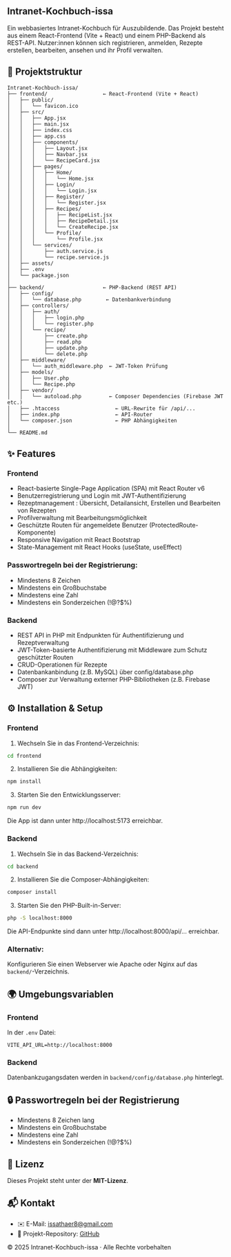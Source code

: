 
## Intranet-Kochbuch-issa

Ein webbasiertes Intranet-Kochbuch für Auszubildende. Das Projekt besteht aus einem React-Frontend (Vite + React) und einem PHP-Backend als REST-API. Nutzer:innen können sich registrieren, anmelden, Rezepte erstellen, bearbeiten, ansehen und ihr Profil verwalten.

## 📁 Projektstruktur

```
Intranet-Kochbuch-issa/
├── frontend/                  ← React-Frontend (Vite + React)
│   ├── public/
│   │   └── favicon.ico
│   ├── src/
│   │   ├── App.jsx
│   │   ├── main.jsx
│   │   ├── index.css
│   │   ├── app.css
│   │   ├── components/
│   │   │   ├── Layout.jsx
│   │   │   ├── Navbar.jsx
│   │   │   └── RecipeCard.jsx
│   │   ├── pages/
│   │   │   ├── Home/
│   │   │   │   └── Home.jsx
│   │   │   ├── Login/
│   │   │   │   └── Login.jsx
│   │   │   ├── Register/
│   │   │   │   └── Register.jsx
│   │   │   ├── Recipes/
│   │   │   │   ├── RecipeList.jsx
│   │   │   │   ├── RecipeDetail.jsx
│   │   │   │   └── CreateRecipe.jsx
│   │   │   └── Profile/
│   │   │       └── Profile.jsx
│   │   └── services/
│   │       ├── auth.service.js
│   │       └── recipe.service.js
│   ├── assets/
│   ├── .env
│   └── package.json
│
├── backend/                   ← PHP-Backend (REST API)
│   ├── config/
│   │   └── database.php        ← Datenbankverbindung
│   ├── controllers/
│   │   ├── auth/
│   │   │   ├── login.php
│   │   │   └── register.php
│   │   └── recipe/
│   │       ├── create.php
│   │       ├── read.php
│   │       ├── update.php
│   │       └── delete.php
│   ├── middleware/
│   │   └── auth_middleware.php  ← JWT-Token Prüfung
│   ├── models/
│   │   ├── User.php
│   │   └── Recipe.php
│   ├── vendor/
│   │   └── autoload.php         ← Composer Dependencies (Firebase JWT etc.)
│   ├── .htaccess                  ← URL-Rewrite für /api/...
│   ├── index.php                  ← API-Router
│   └── composer.json              ← PHP Abhängigkeiten
│
└── README.md
```

## ✨ Features

### Frontend
- React-basierte Single-Page Application (SPA) mit React Router v6
- Benutzerregistrierung und Login mit JWT-Authentifizierung
- Rezeptmanagement : Übersicht, Detailansicht, Erstellen und Bearbeiten von Rezepten
- Profilverwaltung mit Bearbeitungsmöglichkeit
- Geschützte Routen für angemeldete Benutzer (ProtectedRoute-Komponente)
- Responsive Navigation mit React Bootstrap
- State-Management mit React Hooks (useState, useEffect)

### Passwortregeln bei der Registrierung:
- Mindestens 8 Zeichen
- Mindestens ein Großbuchstabe
- Mindestens eine Zahl
- Mindestens ein Sonderzeichen (!@?$%)

### Backend
- REST API in PHP mit Endpunkten für Authentifizierung und Rezeptverwaltung
- JWT-Token-basierte Authentifizierung mit Middleware zum Schutz geschützter Routen
- CRUD-Operationen für Rezepte
- Datenbankanbindung (z.B. MySQL) über config/database.php
- Composer zur Verwaltung externer PHP-Bibliotheken (z.B. Firebase JWT)

## ⚙️ Installation & Setup

### Frontend

1. Wechseln Sie in das Frontend-Verzeichnis:
```bash
cd frontend
```
2. Installieren Sie die Abhängigkeiten:
```bash
npm install
```
3. Starten Sie den Entwicklungsserver:
```bash
npm run dev
```
Die App ist dann unter http://localhost:5173 erreichbar.

### Backend

1. Wechseln Sie in das Backend-Verzeichnis:
```bash
cd backend
```
2. Installieren Sie die Composer-Abhängigkeiten:
```bash
composer install
```
3. Starten Sie den PHP-Built-in-Server:
```bash
php -S localhost:8000
```
Die API-Endpunkte sind dann unter http://localhost:8000/api/... erreichbar.

### Alternativ:
Konfigurieren Sie einen Webserver wie Apache oder Nginx auf das `backend/`-Verzeichnis.

## 🌍 Umgebungsvariablen

### Frontend

In der `.env` Datei:
```env
VITE_API_URL=http://localhost:8000
```

### Backend

Datenbankzugangsdaten werden in `backend/config/database.php` hinterlegt.

## 🔒 Passwortregeln bei der Registrierung

- Mindestens 8 Zeichen lang
- Mindestens ein Großbuchstabe
- Mindestens eine Zahl
- Mindestens ein Sonderzeichen (!@?$%)

## 📄 Lizenz

Dieses Projekt steht unter der **MIT-Lizenz**.

## 📬 Kontakt

- ✉️ E-Mail: issathaer8@gmail.com  
- 📁 Projekt-Repository: [GitHub](https://github.com/Thaer455/Intranet-Kochbuch-issa.git)  

© 2025 Intranet-Kochbuch-issa · Alle Rechte vorbehalten
